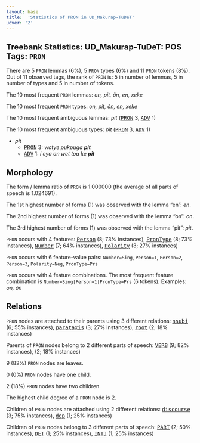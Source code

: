 ```yaml
---
layout: base
title:  'Statistics of PRON in UD_Makurap-TuDeT'
udver: '2'
---
```


## Treebank Statistics: UD_Makurap-TuDeT: POS Tags: `PRON`

There are 5 `PRON` lemmas (6%), 5 `PRON` types (6%) and 11 `PRON` tokens (8%).
Out of 11 observed tags, the rank of `PRON` is: 5 in number of lemmas, 5 in number of types and 5 in number of tokens.

The 10 most frequent `PRON` lemmas: <em>on, pit, õn, en, xeke</em>

The 10 most frequent `PRON` types:  <em>on, pit, õn, en, xeke</em>

The 10 most frequent ambiguous lemmas: <em>pit</em> (<tt><a href="mpu_tudet-pos-PRON.html">PRON</a></tt> 3, <tt><a href="mpu_tudet-pos-ADV.html">ADV</a></tt> 1)

The 10 most frequent ambiguous types:  <em>pit</em> (<tt><a href="mpu_tudet-pos-PRON.html">PRON</a></tt> 3, <tt><a href="mpu_tudet-pos-ADV.html">ADV</a></tt> 1)


* <em>pit</em>
  * <tt><a href="mpu_tudet-pos-PRON.html">PRON</a></tt> 3: <em>wotye pukpuga <b>pit</b></em>
  * <tt><a href="mpu_tudet-pos-ADV.html">ADV</a></tt> 1: <em>i eya on wet toa ke <b>pit</b></em>

## Morphology

The form / lemma ratio of `PRON` is 1.000000 (the average of all parts of speech is 1.024691).

The 1st highest number of forms (1) was observed with the lemma “en”: <em>en</em>.

The 2nd highest number of forms (1) was observed with the lemma “on”: <em>on</em>.

The 3rd highest number of forms (1) was observed with the lemma “pit”: <em>pit</em>.

`PRON` occurs with 4 features: <tt><a href="mpu_tudet-feat-Person.html">Person</a></tt> (8; 73% instances), <tt><a href="mpu_tudet-feat-PronType.html">PronType</a></tt> (8; 73% instances), <tt><a href="mpu_tudet-feat-Number.html">Number</a></tt> (7; 64% instances), <tt><a href="mpu_tudet-feat-Polarity.html">Polarity</a></tt> (3; 27% instances)

`PRON` occurs with 6 feature-value pairs: `Number=Sing`, `Person=1`, `Person=2`, `Person=3`, `Polarity=Neg`, `PronType=Prs`

`PRON` occurs with 4 feature combinations.
The most frequent feature combination is `Number=Sing|Person=1|PronType=Prs` (6 tokens).
Examples: <em>on, õn</em>


## Relations

`PRON` nodes are attached to their parents using 3 different relations: <tt><a href="mpu_tudet-dep-nsubj.html">nsubj</a></tt> (6; 55% instances), <tt><a href="mpu_tudet-dep-parataxis.html">parataxis</a></tt> (3; 27% instances), <tt><a href="mpu_tudet-dep-root.html">root</a></tt> (2; 18% instances)

Parents of `PRON` nodes belong to 2 different parts of speech: <tt><a href="mpu_tudet-pos-VERB.html">VERB</a></tt> (9; 82% instances),  (2; 18% instances)

9 (82%) `PRON` nodes are leaves.

0 (0%) `PRON` nodes have one child.

2 (18%) `PRON` nodes have two children.

The highest child degree of a `PRON` node is 2.

Children of `PRON` nodes are attached using 2 different relations: <tt><a href="mpu_tudet-dep-discourse.html">discourse</a></tt> (3; 75% instances), <tt><a href="mpu_tudet-dep-dep.html">dep</a></tt> (1; 25% instances)

Children of `PRON` nodes belong to 3 different parts of speech: <tt><a href="mpu_tudet-pos-PART.html">PART</a></tt> (2; 50% instances), <tt><a href="mpu_tudet-pos-DET.html">DET</a></tt> (1; 25% instances), <tt><a href="mpu_tudet-pos-INTJ.html">INTJ</a></tt> (1; 25% instances)

